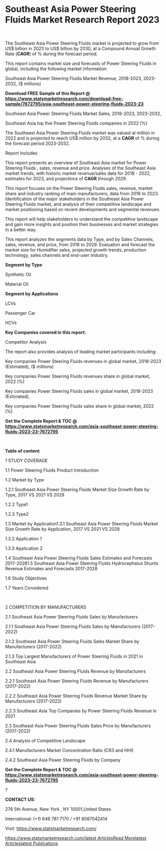 <h1>Southeast Asia Power Steering Fluids Market Research Report 2023</h1><br/><p>The Southeast Asia Power Steering Fluids market is projected to grow from US$ billion in 2023 to US$ billion by 2030, at a Compound Annual Growth Rate (<strong>CAGR</strong>) of % during the forecast period.</p>
 
 
 
 <p>This report contains market size and forecasts of Power Steering Fluids in global, including the following market information:</p>
 
 
 
 <p>Southeast Asia Power Steering Fluids Market Revenue, 2018-2023, 2023-2032, ($ millions)</p>
 
 
 
 <p><strong>Download FREE Sample of this Report @ <a href="https://www.statsmarketresearch.com/download-free-sample/7672795/asia-southeast-power-steering-fluids-2023-23">https://www.statsmarketresearch.com/download-free-sample/7672795/asia-southeast-power-steering-fluids-2023-23</a></strong></p>
 
 
 
 <p>Southeast Asia Power Steering Fluids Market Sales, 2018-2023, 2023-2032,</p>
 
 
 
 <p>Southeast Asia top five Power Steering Fluids companies in 2022 (%)</p>
 
 
 
 <p>The Southeast Asia Power Steering Fluids market was valued at million in 2022 and is projected to reach US$ million by 2032, at a <strong>CAGR</strong> of % during the forecast period 2023-2032.</p>
 
 
 
 <p>Report Includes</p>
 
 
 
 <p>This report presents an overview of Southeast Asia market for Power Steering Fluids , sales, revenue and price. Analyses of the Southeast Asia market trends, with historic market revenue/sales data for 2018 - 2022, estimates for 2023, and projections of <strong>CAGR</strong> through 2029.</p>
 
 
 
 <p>This report focuses on the Power Steering Fluids sales, revenue, market share and industry ranking of main manufacturers, data from 2018 to 2023. Identification of the major stakeholders in the Southeast Asia Power Steering Fluids market, and analysis of their competitive landscape and market positioning based on recent developments and segmental revenues.</p>
 
 
 
 <p>This report will help stakeholders to understand the competitive landscape and gain more insights and position their businesses and market strategies in a better way.</p>
 
 
 
 <p>This report analyzes the segments data by Type, and by Sales Channels, sales, revenue, and price, from 2018 to 2029. Evaluation and forecast the market size for Humidifier sales, projected growth trends, production technology, sales channels and end-user industry.</p>
 
 
 
 <p><strong>Segment by Type</strong></p>
 
 
 
 <p>Synthetic Oil</p>
 
 
 
 <p>Material Oil</p>
 
 
 
 <p><strong>Segment <strong><strong>by Applications</strong></strong></strong></p>
 
 
 
 <p>LCVs</p>
 
 
 
 <p>Passenger Car</p>
 
 
 
 <p>HCVs</p>
 
 
 
 <p><strong>Key Companies covered in this report:</strong></p>
 
 
 
 <p>Competitor Analysis</p>
 
 
 
 <p>The report also provides analysis of leading market participants including:</p>
 
 
 
 <p>Key companies Power Steering Fluids revenues in global market, 2018-2023 (Estimated), ($ millions)</p>
 
 
 
 <p>Key companies Power Steering Fluids revenues share in global market, 2022 (%)</p>
 
 
 
 <p>Key companies Power Steering Fluids sales in global market, 2018-2023 (Estimated),</p>
 
 
 
 <p>Key companies Power Steering Fluids sales share in global market, 2022 (%)</p>
 
 
 
 <div><b>Get the Complete Report & TOC @ <a href="https://www.statsmarketresearch.com/asia-southeast-power-steering-fluids-2023-23-7672795">https://www.statsmarketresearch.com/asia-southeast-power-steering-fluids-2023-23-7672795</a></b></div>
 
 
 
 <p><br />
 
 <b>Table of content</b></p>
 
 
 
 <p>1 STUDY COVERAGE<br />
 
 1.1 Power Steering Fluids Product Introduction<br />
 
 1.2 Market by Type<br />
 
 1.2.1 Southeast Asia Power Steering Fluids Market Size Growth Rate by Type, 2017 VS 2021 VS 2028<br />
 
 1.2.2 Type1<br />
 
 1.2.3 Type2<br />
 
 1.3 Market by Application1.3.1 Southeast Asia Power Steering Fluids Market Size Growth Rate by Application, 2017 VS 2021 VS 2028<br />
 
 1.3.2 Application 1<br />
 
 1.3.3 Application 2<br />
 
 1.4 Southeast Asia Power Steering Fluids Sales Estimates and Forecasts 2017-20281.5 Southeast Asia Power Steering Fluids Hydrocephalus Shunts Revenue Estimates and Forecasts 2017-2028<br />
 
 1.6 Study Objectives<br />
 
 1.7 Years Considered<br />
 
 <br />
 
 2 COMPETITION BY MANUFACTURERS<br />
 
 2.1 Southeast Asia Power Steering Fluids Sales by Manufacturers<br />
 
 2.1.1 Southeast Asia Power Steering Fluids Sales by Manufacturers (2017-2022)<br />
 
 2.1.2 Southeast Asia Power Steering Fluids Sales Market Share by Manufacturers (2017-2022)<br />
 
 2.1.3 Top Largest Manufacturers of Power Steering Fluids in 2021 in Southeast Asia<br />
 
 2.2 Southeast Asia Power Steering Fluids Revenue by Manufacturers<br />
 
 2.2.1 Southeast Asia Power Steering Fluids Revenue by Manufacturers (2017-2022)<br />
 
 2.2.2 Southeast Asia Power Steering Fluids Revenue Market Share by Manufacturers (2017-2022)<br />
 
 2.2.3 Southeast Asia Top Companies by Power Steering Fluids Revenue in 2021<br />
 
 2.3 Southeast Asia Power Steering Fluids Sales Price by Manufacturers (2017-2022)<br />
 
 2.4 Analysis of Competitive Landscape<br />
 
 2.4.1 Manufacturers Market Concentration Ratio (CR3 and HHI)<br />
 
 2.4.2 Southeast Asia Power Steering Fluids by Company</p>
 
 
 
 <div><b>Get the Complete Report & TOC @ <a href="https://www.statsmarketresearch.com/asia-southeast-power-steering-fluids-2023-23-7672795">https://www.statsmarketresearch.com/asia-southeast-power-steering-fluids-2023-23-7672795</a></b></div>
 
 
 
 <p>? </p>
 
 
 
 <p><b>CONTACT US:</b><br />
 
 276 5th Avenue, New York , NY 10001,United States<br />
 
 International: (+1) 646 781 7170 / +91 8087042414<br />
 
 Visit: <a href="https://www.statsmarketresearch.com/">https://www.statsmarketresearch.com/</a><br />
 
 <a href="https://gyeongbokgung.com">https://www.statsmarketresearch.com/</a><a href="https://hallyeomaritime.com">latest Articles</a><a href="https://jingwansa.com">Read More</a><a href="https://nguoiviet.jp/">latest Articles</a><a href="https://www.intelmarketresearch.com/">latest Publications</a></p>